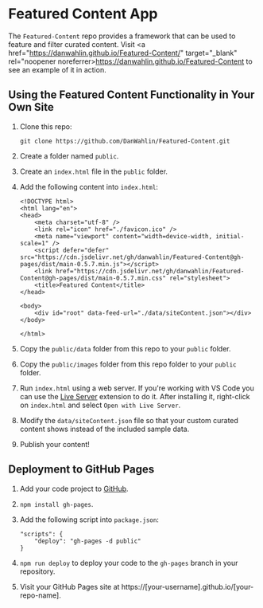 # Featured Content App

The `Featured-Content` repo provides a framework that can be used to feature and filter curated content. Visit <a href="https://danwahlin.github.io/Featured-Content/" target="_blank" rel="noopener noreferrer>https://danwahlin.github.io/Featured-Content</a> to see an example of it in action.

## Using the Featured Content Functionality in Your Own Site

1. Clone this repo:

    ```
    git clone https://github.com/DanWahlin/Featured-Content.git
    ```

1. Create a folder named `public`.

1. Create an `index.html` file in the `public` folder.

1. Add the following content into `index.html`:

    ```
    <!DOCTYPE html>
    <html lang="en">
    <head>
        <meta charset="utf-8" />
        <link rel="icon" href="./favicon.ico" />
        <meta name="viewport" content="width=device-width, initial-scale=1" />
        <script defer="defer" src="https://cdn.jsdelivr.net/gh/danwahlin/Featured-Content@gh-pages/dist/main-0.5.7.min.js"></script>
        <link href="https://cdn.jsdelivr.net/gh/danwahlin/Featured-Content@gh-pages/dist/main-0.5.7.min.css" rel="stylesheet">
        <title>Featured Content</title>
    </head>

    <body>
        <div id="root" data-feed-url="./data/siteContent.json"></div>
    </body>

    </html>
    ```

1. Copy the `public/data` folder from this repo to your `public` folder.

1. Copy the `public/images` folder from this repo folder to your `public` folder.

1. Run `index.html` using a web server. If you're working with VS Code you can use the [Live Server](https://marketplace.visualstudio.com/items?itemName=ritwickdey.LiveServer) extension to do it. After installing it, right-click on `index.html` and select `Open with Live Server`.

1. Modify the `data/siteContent.json` file so that your custom curated content shows instead of the included sample data.

1. Publish your content!

## Deployment to GitHub Pages

1. Add your code project to [GitHub](https://docs.github.com/en/get-started/importing-your-projects-to-github/importing-source-code-to-github/adding-locally-hosted-code-to-github).

1. `npm install gh-pages`.

1. Add the following script into `package.json`:

    ```
    "scripts": {
        "deploy": "gh-pages -d public"
    }
    ```

1. `npm run deploy` to deploy your code to the `gh-pages` branch in your repository.

1. Visit your GitHub Pages site at https://[your-username].github.io/[your-repo-name].
